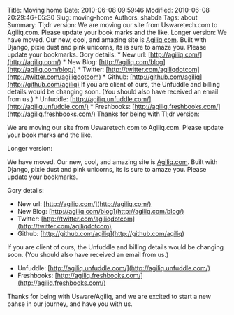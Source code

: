 Title: Moving home
Date: 2010-06-08 09:59:46
Modified: 2010-06-08 20:29:46+05:30
Slug: moving-home
Authors: shabda
Tags: about
Summary: Tl;dr version: We are moving our site from Uswaretech.com to Agiliq.com. Please update your book marks and the like. Longer version: We have moved. Our new, cool, and amazing site is [Agiliq.com](http://agiliq.com/). Built with Django, pixie dust and pink unicorns, its is sure to amaze you. Please update your bookmarks. Gory details: * New url: [http://agiliq.com/](http://agiliq.com/) * New Blog: [http://agiliq.com/blog](http://agiliq.com/blog/) * Twitter: [http://twitter.com/agiliqdotcom](http://twitter.com/agiliqdotcom) * Github: [http://github.com/agiliq](http://github.com/agiliq) If you are client of ours, the Unfuddle and billing details would be changing soon. (You should also have received an email from us.) * Unfuddle: [http://agiliq.unfuddle.com/](http://agiliq.unfuddle.com/) * Freshbooks: [http://agiliq.freshbooks.com/](http://agiliq.freshbooks.com/) Thanks for being with
Tl;dr version:

We are moving our site from Uswaretech.com to Agiliq.com. Please update your book marks and the like.

Longer version:

We have moved. Our new, cool, and amazing site is [Agiliq.com](http://agiliq.com/). Built with Django, pixie dust and pink unicorns, its is sure to amaze you. Please update your bookmarks.

Gory details:

* New url: [http://agiliq.com/](http://agiliq.com/)
* New Blog: [http://agiliq.com/blog](http://agiliq.com/blog/)
* Twitter: [http://twitter.com/agiliqdotcom](http://twitter.com/agiliqdotcom)
* Github: [http://github.com/agiliq](http://github.com/agiliq)

If you are client of ours, the Unfuddle and billing details would be changing soon. (You should also have received an email from us.)

* Unfuddle: [http://agiliq.unfuddle.com/](http://agiliq.unfuddle.com/)
* Freshbooks: [http://agiliq.freshbooks.com/](http://agiliq.freshbooks.com/)

Thanks for being with Usware/Agiliq, and we are excited to start a new pahse in our journey, and have you with us.


